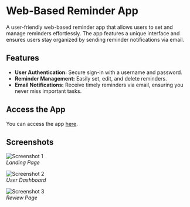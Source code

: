 # Web-Based Reminder App

A user-friendly web-based reminder app that allows users to set and manage reminders effortlessly. The app features a unique interface and ensures users stay organized by sending reminder notifications via email.

## Features

- **User Authentication:** Secure sign-in with a username and password.
- **Reminder Management:** Easily set, edit, and delete reminders.
- **Email Notifications:** Receive timely reminders via email, ensuring you never miss important tasks.

## Access the App

You can access the app [here](https://reminderapp-xi0i.onrender.com).

## Screenshots

![Screenshot 1](imgs/pic-1)  
*Landing Page*

![Screenshot 2](imgs/pic-2)  
*User Dashboard*

![Screenshot 3](imgs/pic-3)  
*Review Page*

